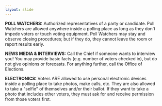 ```yaml
---
layout: slide
---
```


**POLL WATCHERS:** Authorized representatives of a party or candidate. Poll Watchers are allowed anywhere inside a polling place as long as they don&#39;t impede voters or touch voting equipment. Poll Watchers may stay and observe closing procedures; but if they do, they cannot leave the room or report results early.

**NEWS MEDIA &amp; INTERVIEWS:** Call the Chief if someone wants to interview you! You may provide basic facts (e.g. number of voters checked in), but do not give opinions or forecasts. For anything further, call the Office of Elections.

**ELECTRONICS:** Voters ARE allowed to use personal electronic devices inside a polling place to take photos, make calls, etc. They are also allowed to take a &quot;selfie&quot; of themselves and/or their ballot. If they want to take a photo that includes other voters, they must ask for and receive permission from those voters first.